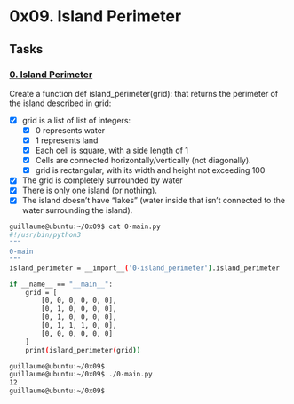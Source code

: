 # 0x09. Island Perimeter

## Tasks
### [0. Island Perimeter]()

Create a function def island_perimeter(grid): that returns the perimeter of the island described in grid:

- [x] grid is a list of list of integers:
    - [x] 0 represents water
    - [x] 1 represents land
    - [x] Each cell is square, with a side length of 1
    - [x] Cells are connected horizontally/vertically (not diagonally).
    - [x] grid is rectangular, with its width and height not exceeding 100
- [x] The grid is completely surrounded by water
- [x] There is only one island (or nothing).
- [x] The island doesn’t have “lakes” (water inside that isn’t connected to the water surrounding the island).

```sh
guillaume@ubuntu:~/0x09$ cat 0-main.py
#!/usr/bin/python3
"""
0-main
"""
island_perimeter = __import__('0-island_perimeter').island_perimeter

if __name__ == "__main__":
    grid = [
        [0, 0, 0, 0, 0, 0],
        [0, 1, 0, 0, 0, 0],
        [0, 1, 0, 0, 0, 0],
        [0, 1, 1, 1, 0, 0],
        [0, 0, 0, 0, 0, 0]
    ]
    print(island_perimeter(grid))

guillaume@ubuntu:~/0x09$ 
guillaume@ubuntu:~/0x09$ ./0-main.py
12
guillaume@ubuntu:~/0x09$ 

```